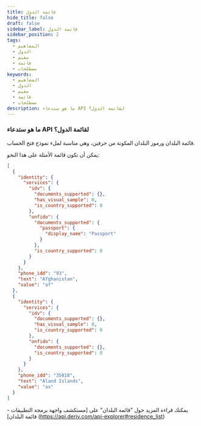 ```yaml
---
title: قائمة الدول
hide_title: false
draft: false
sidebar_label: قائمة الدول
sidebar_position: 2
tags:
  - المفاهيم
  - الدول
  - مقيم
  - قائمة
  - مصطلحات
keywords:
  - المفاهيم
  - الدول
  - مقيم
  - قائمة
  - مصطلحات
description: ما هو ستدعاء API لقائمة الدول؟
---
```


### ما هو ستدعاء API لقائمة الدول؟

قائمة البلدان ورموز البلدان المكونة من حرفين، وهي مناسبة لملء نموذج فتح الحساب.

يمكن أن تكون قائمة الأمثلة على هذا النحو:

```json
[
  {
    "identity": {
      "services": {
        "idv": {
          "documents_supported": {},
          "has_visual_sample": 0,
          "is_country_supported": 0
        },
        "onfido": {
          "documents_supported": {
            "passport": {
              "display_name": "Passport"
            }
          },
          "is_country_supported": 0
        }
      }
    },
    "phone_idd": "93",
    "text": "Afghanistan",
    "value": "af"
  },
  {
    "identity": {
      "services": {
        "idv": {
          "documents_supported": {},
          "has_visual_sample": 0,
          "is_country_supported": 0
        },
        "onfido": {
          "documents_supported": {},
          "is_country_supported": 0
        }
      }
    },
    "phone_idd": "35818",
    "text": "Aland Islands",
    "value": "ax"
  }
]
```

يمكنك قراءة المزيد حول "قائمة البلدان" على [مستكشف واجهة برمجة التطبيقات - قائمة البلدان] (https://api.deriv.com/api-explorer#residence_list)
